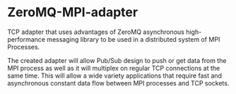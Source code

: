 # ZeroMQ-MPI-adapter

TCP adapter that uses advantages of ZeroMQ asynchronous high-performance messaging library to be used in a distributed system of MPI Processes.

The created adapter will allow Pub/Sub design to push or get data from the MPI process as well as it will multiplex on regular TCP connections at the same time. This will allow a wide variety applications that require fast and asynchronous constant data flow between MPI processes and TCP sockets.
